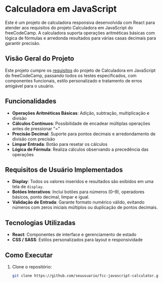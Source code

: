 # Calculadora em JavaScript

Este é um projeto de calculadora responsiva desenvolvida com React para atender aos requisitos do projeto Calculadora em JavaScript do freeCodeCamp. A calculadora suporta operações aritméticas básicas com lógica de fórmulas e arredonda resultados para várias casas decimais para garantir precisão.

## Visão Geral do Projeto

Este projeto cumpre os [requisitos](https://www.freecodecamp.org/learn/front-end-development-libraries/front-end-development-libraries-projects/build-a-javascript-calculator) do projeto de Calculadora em JavaScript do freeCodeCamp, passando todos os testes especificados, com componentes funcionais, estilo personalizado e tratamento de erros amigável para o usuário.

## Funcionalidades

- **Operações Aritméticas Básicas**: Adição, subtração, multiplicação e divisão
- **Cálculos Contínuos**: Possibilidade de encadear múltiplas operações antes de pressionar "="
- **Precisão Decimal**: Suporte para pontos decimais e arredondamento de divisão com precisão
- **Limpar Entrada**: Botão para resetar os cálculos
- **Lógica de Fórmula**: Realiza cálculos observando a precedência das operações

## Requisitos de Usuário Implementados

- **Display**: Todos os valores inseridos e resultados são exibidos em uma tela de `display`.
- **Botões Interativos**: Inclui botões para números (0–9), operadores básicos, ponto decimal, limpar e igual.
- **Validação de Entrada**: Garante formato numérico válido, evitando números com zeros iniciais múltiplos ou duplicação de pontos decimais.

## Tecnologias Utilizadas

- **React**: Componentes de interface e gerenciamento de estado
- **CSS / SASS**: Estilos personalizados para layout e responsividade

## Como Executar

1. Clone o repositório:
   ```bash
   git clone https://github.com/seuusuario/fcc-javascript-calculator.git

